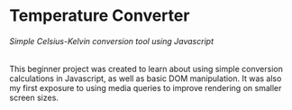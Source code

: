 # Temperature Converter
###### Simple Celsius-Kelvin conversion tool using Javascript

This beginner project was created to learn about using simple conversion calculations in Javascript, as well as basic DOM manipulation. It was also my first exposure to using media queries to improve rendering on smaller screen sizes.
